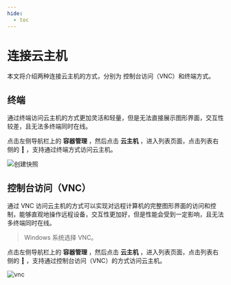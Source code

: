```yaml
---
hide:
  - toc
---
```


# 连接云主机

本文将介绍两种连接云主机的方式，分别为 控制台访问（VNC）和终端方式。

## 终端

通过终端访问云主机的方式更加灵活和轻量，但是无法直接展示图形界面，交互性较差，且无法多终端同时在线。

点击左侧导航栏上的 __容器管理__ ，然后点击 __云主机__ ，进入列表页面，点击列表右侧的 __┇__ ，支持通过终端方式访问云主机。

![创建快照](https://docs.daocloud.io/daocloud-docs-images/docs/zh/docs/virtnest/images/console01.png)

## 控制台访问（VNC）

通过 VNC 访问云主机的方式可以实现对远程计算机的完整图形界面的访问和控制，能够直观地操作远程设备，交互性更加好，但是性能会受到一定影响，且无法多终端同时在线。

> Windows 系统选择 VNC。

点击左侧导航栏上的 __容器管理__ ，然后点击 __云主机__ ，进入列表页面，点击列表右侧的 __┇__ ，支持通过控制台访问（VNC）的方式访问云主机。

![vnc](https://docs.daocloud.io/daocloud-docs-images/docs/zh/docs/virtnest/images/console02.png)
